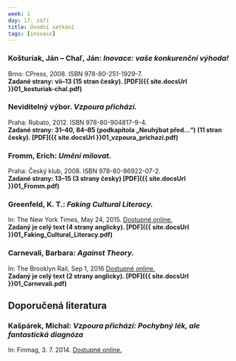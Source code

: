 ```yaml
---
week: 1
day: 17. září
title: Úvodní setkání
tags: [inovace]
---
```

### Košturiak, Ján – Chaľ, Ján: _Inovace: vaše konkurenční výhoda!_

Brno: CPress, 2008\. ISBN 978-80-251-1929-7\.  
**Zadané strany: vii–13 (15 stran česky). [PDF]({{ site.docsUrl }}01_kosturiak-chal.pdf)**


### Neviditelný výbor. _Vzpoura přichází._  

Praha: Rubato, 2012\. ISBN 978-80-904817-9-4\.  
**Zadané strany: 31–40, 84–85 (podkapitola „Neuhýbat před…“) (11 stran česky). [PDF]({{ site.docsUrl }}01_vzpoura_prichazi.pdf)**


### Fromm, Erich: _Umění milovat_.

Praha: Český klub, 2008\. ISBN 978-80-86922-07-2.  
**Zadané strany: 13–15 (3 strany česky) [PDF]({{ site.docsUrl }}01_Fromm.pdf)**


### Greenfeld, K. T.: _Faking Cultural Literacy._

In: The New York Times, May 24, 2015\. [Dostupné online.](http://www.nytimes.com/2014/05/25/opinion/sunday/faking-cultural-literacy.html)  
**Zadaný je celý text (4 strany anglicky). [PDF]({{ site.docsUrl }}01_Faking_Cultural_Literacy.pdf)**


### Carnevali, Barbara: _Against Theory._

In: The Brooklyn Rail, Sep 1, 2016 [Dostupné online.](http://www.brooklynrail.org/2016/09/criticspage/against-theory)  
**Zadaný je celý text (2 strany anglicky). [PDF]({{ site.docsUrl }}01_Carnevali.pdf)**


## Doporučená literatura

### Kašpárek, Michal: *Vzpoura přichází: Pochybný lék, ale fantastická diagnóza*

In: Finmag, 3. 7. 2014. [Dostupné online.](http://finmag.penize.cz/recenze/287966-vzpoura-prichazi-pochybny-lek-ale-fantasticka-diagnoza)